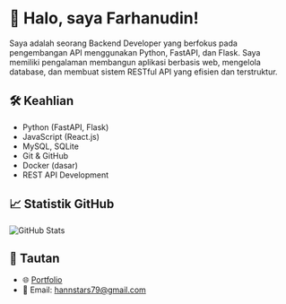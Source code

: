 # 👋 Halo, saya Farhanudin!
Saya adalah seorang Backend Developer yang berfokus pada pengembangan API menggunakan Python, FastAPI, dan Flask. Saya memiliki pengalaman membangun aplikasi berbasis web, mengelola database, dan membuat sistem RESTful API yang efisien dan terstruktur.

## 🛠️ Keahlian
- Python (FastAPI, Flask)
- JavaScript (React.js)
- MySQL, SQLite
- Git & GitHub
- Docker (dasar)
- REST API Development

## 📈 Statistik GitHub
![GitHub Stats](https://github-readme-stats.vercel.app/api?username=farhanudin26&show_icons=true&theme=tokyonight)

## 🔗 Tautan
- 🌐 [Portfolio](https://farhanudin26.github.io/)
- 📧 Email: hannstars79@gmail.com
